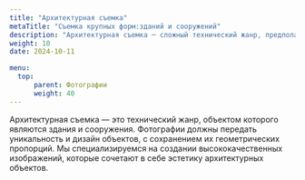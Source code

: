 ```yaml
---
title: "Архитектурная съемка"
metaTitle: "Съемка крупных форм:зданий и сооружений"
description: "Архитектурная съемка ─ сложный технический жанр, предполагающий сохранение естественных пропорций объектов."
weight: 10
date: 2024-10-11

menu:
  top:
      parent: Фотографии
      weight: 40
---
```


Архитектурная съемка — это технический жанр, объектом которого являются здания и сооружения. Фотографии должны передать уникальность и дизайн объектов, с сохранением их геометрических пропорций. Мы специализируемся на создании высококачественных изображений, которые сочетают в себе эстетику архитектурных объектов.

